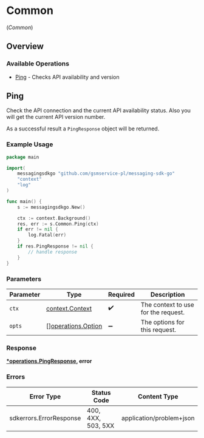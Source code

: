 # Common
(*Common*)

## Overview

### Available Operations

* [Ping](#ping) - Checks API availability and version

## Ping

Check the API connection and the current API availability status. Also you will get the current API version number.

As a successful result a `PingResponse` object will be returned.

### Example Usage

```go
package main

import(
	messagingsdkgo "github.com/gsmservice-pl/messaging-sdk-go"
	"context"
	"log"
)

func main() {
    s := messagingsdkgo.New()

    ctx := context.Background()
    res, err := s.Common.Ping(ctx)
    if err != nil {
        log.Fatal(err)
    }
    if res.PingResponse != nil {
        // handle response
    }
}
```

### Parameters

| Parameter                                                | Type                                                     | Required                                                 | Description                                              |
| -------------------------------------------------------- | -------------------------------------------------------- | -------------------------------------------------------- | -------------------------------------------------------- |
| `ctx`                                                    | [context.Context](https://pkg.go.dev/context#Context)    | :heavy_check_mark:                                       | The context to use for the request.                      |
| `opts`                                                   | [][operations.Option](../../models/operations/option.md) | :heavy_minus_sign:                                       | The options for this request.                            |

### Response

**[*operations.PingResponse](../../models/operations/pingresponse.md), error**

### Errors

| Error Type               | Status Code              | Content Type             |
| ------------------------ | ------------------------ | ------------------------ |
| sdkerrors.ErrorResponse  | 400, 4XX, 503, 5XX       | application/problem+json |